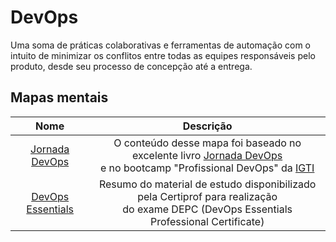 # DevOps

Uma soma de práticas colaborativas e ferramentas de automação com o intuito de minimizar os conflitos entre todas as equipes responsáveis pelo produto, desde seu processo de concepção até a entrega.

## Mapas mentais

Nome|Descrição
:--:|:-------:
[Jornada DevOps](https://github.com/adiffpirate/estudos/tree/master/devops/jornada-devops)|O conteúdo desse mapa foi baseado no excelente livro [Jornada DevOps](https://books.google.com.br/books/about/Jornada_DevOps_2a_edi%C3%A7%C3%A3o.html?id=gJTaDwAAQBAJ) <br>e no bootcamp "Profissional DevOps" da [IGTI](https://www.igti.com.br/)
[DevOps Essentials](https://github.com/adiffpirate/estudos/tree/master/devops/devops-essentials)|Resumo do material de estudo disponibilizado pela Certiprof para realização <br>do exame DEPC (DevOps Essentials Professional Certificate)
